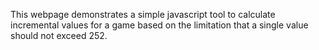 This webpage demonstrates a simple javascript tool to calculate incremental values for a game based on the limitation that a single value should not exceed 252.